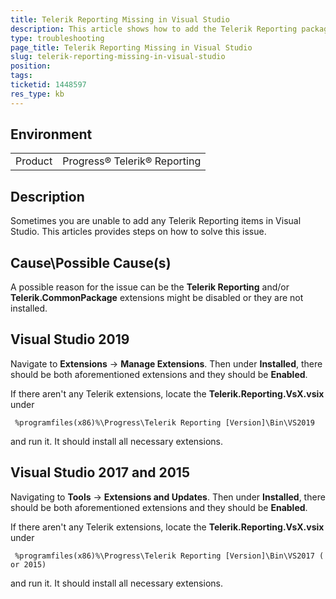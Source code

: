 ```yaml
---
title: Telerik Reporting Missing in Visual Studio
description: This article shows how to add the Telerik Reporting package if it is missing in Visual Studio
type: troubleshooting
page_title: Telerik Reporting Missing in Visual Studio
slug: telerik-reporting-missing-in-visual-studio
position: 
tags: 
ticketid: 1448597
res_type: kb
---
```


## Environment
<table>
	<tbody>
		<tr>
			<td>Product</td>
			<td>Progress® Telerik® Reporting</td>
		</tr>
	</tbody>
</table>


## Description
Sometimes you are unable to add any Telerik Reporting items in Visual Studio. This articles provides steps on how to solve this issue.

## Cause\Possible Cause(s)
A possible reason for the issue can be the **Telerik Reporting** and/or **Telerik.CommonPackage** extensions might be disabled or they are not installed. 

## Visual Studio 2019
Navigate to **Extensions** -> **Manage Extensions**. Then under **Installed**, there should be both aforementioned extensions 
and they should be **Enabled**. 

If there aren't any Telerik extensions, locate the **Telerik.Reporting.VsX.vsix** under
```
 %programfiles(x86)%\Progress\Telerik Reporting [Version]\Bin\VS2019
 ```
 and run it. It should install all necessary extensions.

## Visual Studio 2017 and 2015
Navigating to **Tools** -> **Extensions and Updates**. Then under **Installed**, there should be both aforementioned extensions 
and they should be **Enabled**. 

If there aren't any Telerik extensions, locate the **Telerik.Reporting.VsX.vsix** under
```
 %programfiles(x86)%\Progress\Telerik Reporting [Version]\Bin\VS2017 ( or 2015)
 ```
 and run it. It should install all necessary extensions.

